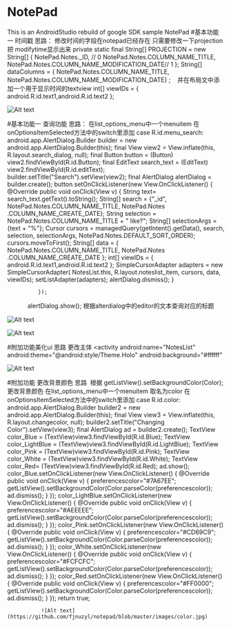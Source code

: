 # NotePad
This is an AndroidStudio rebuild of google SDK sample NotePad
#基本功能一 时间戳
思路： 修改时间的字段在notepad已经存在 只需要修改一下projection把 modifytime显示出来
   private static final String[] PROJECTION = new String[] {
            NotePad.Notes._ID, // 0
            NotePad.Notes.COLUMN_NAME_TITLE,
            NotePad.Notes.COLUMN_NAME_MODIFICATION_DATE// 1
    };
     String[] dataColumns = { NotePad.Notes.COLUMN_NAME_TITLE, NotePad.Notes.COLUMN_NAME_MODIFICATION_DATE} ;
     并在布局文中添加一个用于显示时间的textview 
     int[] viewIDs = { android.R.id.text1,android.R.id.text2 };
     
![Alt text](https://github.com/fjnuzyl/notepad/blob/master/images/time.jpg)

#基本功能一 查询功能
思路： 在list_options_menu中一个menuitem 在onOptionsItemSelected方法中的switch里添加
  case R.id.menu_search:
              android.app.AlertDialog.Builder builder = new android.app.AlertDialog.Builder(this);
              final   View view2 = View.inflate(this, R.layout.search_dialog, null);
              final Button button = (Button) view2.findViewById(R.id.Button);
              final EditText search_text = (EditText) view2.findViewById(R.id.editText);
              builder.setTitle("Search").setView(view2);
              final AlertDialog alertDialog = builder.create();
              button.setOnClickListener(new View.OnClickListener() {
                  @Override
                  public void onClick(View v) {
                      String text= search_text.getText().toString();
                      String[] search = {"_id", NotePad.Notes.COLUMN_NAME_TITLE,
                              NotePad.Notes .COLUMN_NAME_CREATE_DATE};
                      String selection = NotePad.Notes.COLUMN_NAME_TITLE + " like?";
                      String[] selectionArgs = {text + "%"};
                      Cursor cursors = managedQuery(getIntent().getData(),
                              search,
                              selection,
                              selectionArgs,
                              NotePad.Notes.DEFAULT_SORT_ORDER);
                      cursors.moveToFirst();
                      String[] data = {
                              NotePad.Notes.COLUMN_NAME_TITLE,
                              NotePad.Notes
                                      .COLUMN_NAME_CREATE_DATE
                      };
                      int[] viewIDs = { android.R.id.text1,android.R.id.text2 };
                      SimpleCursorAdapter adapters = new SimpleCursorAdapter(
                              NotesList.this,
                              R.layout.noteslist_item,
                              cursors, data, viewIDs);
                      setListAdapter(adapters);
                      alertDialog.dismiss();
                  }

              });
              alertDialog.show();
根据alterdialog中的editor的文本查询对应的标题

![Alt text](https://github.com/fjnuzyl/notepad/blob/master/images/searchthree.jpg)

![Alt text](https://github.com/fjnuzyl/notepad/blob/master/images/searchtwo.jpg)

#附加功能美化ui
思路 更改主体
   <activity android:name="NotesList"
            android:theme="@android:style/Theme.Holo"
            android:background="#ffffff"
            
   ![Alt text](https://github.com/fjnuzyl/notepad/blob/master/images/theme.jpg)
   
 #附加功能 更改背景颜色
 思路  根据 getListView().setBackgroundColor(Color);更改背景颜色
 在list_options_menu中一个menuitem 取名为color 在onOptionsItemSelected方法中的switch里添加
   case R.id.color:
                android.app.AlertDialog.Builder builder2 = new android.app.AlertDialog.Builder(this);
                final   View view3 = View.inflate(this, R.layout.changecolor, null);
                builder2.setTitle("Changing Color").setView(view3);
                final AlertDialog ad = builder2.create();
                TextView color_Blue = (TextView)view3.findViewById(R.id.Blue);
                TextView color_LightBlue = (TextView)view3.findViewById(R.id.LightBlue);
                TextView color_Pink = (TextView)view3.findViewById(R.id.Pink);
                TextView color_White = (TextView)view3.findViewById(R.id.White);
                TextView color_Red= (TextView)view3.findViewById(R.id.Red);
                ad.show();
                color_Blue.setOnClickListener(new View.OnClickListener() {
                    @Override
                    public void onClick(View v) {
                        preferencescolor="#7A67EE";
                        getListView().setBackgroundColor(Color.parseColor(preferencescolor));
                        ad.dismiss();
                    }
                });
                color_LightBlue.setOnClickListener(new View.OnClickListener() {
                    @Override
                    public void onClick(View v) {
                        preferencescolor="#AEEEEE";
                        getListView().setBackgroundColor(Color.parseColor(preferencescolor));
                        ad.dismiss();
                    }
                });
                color_Pink.setOnClickListener(new View.OnClickListener() {
                    @Override
                    public void onClick(View v) {
                        preferencescolor="#CD69C9";
                        getListView().setBackgroundColor(Color.parseColor(preferencescolor));
                        ad.dismiss();
                    }
                });
                color_White.setOnClickListener(new View.OnClickListener() {
                    @Override
                    public void onClick(View v) {
                        preferencescolor="#FCFCFC";
                        getListView().setBackgroundColor(Color.parseColor(preferencescolor));
                        ad.dismiss();
                    }
                });
                color_Red.setOnClickListener(new View.OnClickListener() {
                    @Override
                    public void onClick(View v) {
                        preferencescolor="#FF0000";
                        getListView().setBackgroundColor(Color.parseColor(preferencescolor));
                        ad.dismiss();
                    }
                });
                return true;
                
               ![Alt text](https://github.com/fjnuzyl/notepad/blob/master/images/color.jpg)
               
